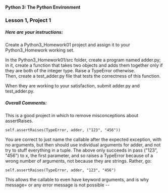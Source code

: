 #### Python 3: The Python Environment
### Lesson 1, Project 1

##### Here are your instructions:

Create a Python3_Homework01 project and assign it to your Python3_Homework working set. 

In the Python3_Homework01/src folder, create a program named adder.py; in it, create a function that takes two objects 
and adds them together only if they are both of the integer type. Raise a TypeError otherwise.  
Then, create a test_adder.py file that tests the correctness of this function.


When they are working to your satisfaction, submit adder.py and test_adder.py.


##### Overall Comments:

This is a good project in which to remove misconceptions about assertRaises.
```python3
self.assertRaises(TypeError, adder, ("123", "456"))
```
You are correct to just name the callable after the expected exception, with 
no arguments, but then should use individual arguments for adder, and not
try to stuff everything in a tuple.  The above only succeeds in pass 
("123", "456") to x, the first parameter, and so raises a TypeError because
of a wrong number of arguments, not because they are strings.  Rather, go:
```python3
self.assertRaises(TypeError, adder, "123", "456")
```

This allows the callable to even have keyword arguments, and is why message=
or any error message is not possible --

